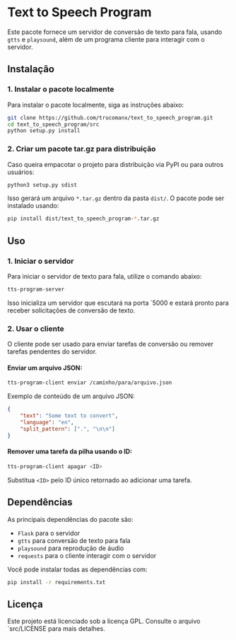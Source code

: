 # Text to Speech Program

Este pacote fornece um servidor de conversão de texto para fala, usando `gtts` e `playsound`, além de um programa cliente para interagir com o servidor.

## Instalação

### 1. Instalar o pacote localmente

Para instalar o pacote localmente, siga as instruções abaixo:

```bash
git clone https://github.com/trucomanx/text_to_speech_program.git
cd text_to_speech_program/src
python setup.py install
```

### 2. Criar um pacote tar.gz para distribuição

Caso queira empacotar o projeto para distribuição via PyPI ou para outros usuários:

```bash
python3 setup.py sdist
```

Isso gerará um arquivo `*.tar.gz` dentro da pasta `dist/`. O pacote pode ser instalado usando:

```bash
pip install dist/text_to_speech_program-*.tar.gz
```

## Uso

### 1. Iniciar o servidor

Para iniciar o servidor de texto para fala, utilize o comando abaixo:

```bash
tts-program-server
```

Isso inicializa um servidor que escutará na porta `5000 e estará pronto para receber solicitações de conversão de texto.

### 2. Usar o cliente

O cliente pode ser usado para enviar tarefas de conversão ou remover tarefas pendentes do servidor.

#### Enviar um arquivo JSON:

```bash
tts-program-client enviar /caminho/para/arquivo.json
```

Exemplo de conteúdo de um arquivo JSON:

```json
{
    "text": "Some text to convert",
    "language": "en",
    "split_pattern": [".", "\n\n"]
}
```
#### Remover uma tarefa da pilha usando o ID:

```bash
tts-program-client apagar <ID>
```

Substitua `<ID>` pelo ID único retornado ao adicionar uma tarefa.

## Dependências

As principais dependências do pacote são:

* `Flask` para o servidor
* `gtts` para conversão de texto para fala
* `playsound` para reprodução de áudio
* `requests` para o cliente interagir com o servidor

Você pode instalar todas as dependências com:

```bash
pip install -r requirements.txt
```

## Licença

Este projeto está licenciado sob a licença GPL. Consulte o arquivo `src/LICENSE para mais detalhes.
